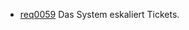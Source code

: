  * [req0059](https://github.com/PolitAktiv/politaktiv-requirements/tree/master/de/requirements/req0059/req0059.md) Das System eskaliert Tickets.
